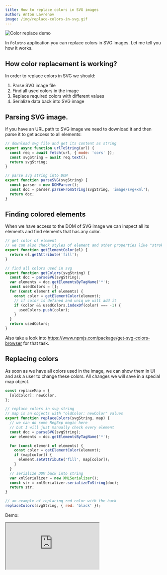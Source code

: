 ```yaml
---
title: How to replace colors in SVG images
author: Anton Lavrenov
image: /img/replace-colors-in-svg.gif
---
```


![Color replace demo](/img/replace-colors-in-svg.gif)

In `Polotno` application you can replace colors in SVG images. Let me tell you how it works.

<!--truncate-->

## How color replacement is working?

In order to replace colors in SVG we should:

1. Parse SVG image file
2. Find all used colors in the image
3. Replace required colors with different values
4. Serialize data back into SVG image

## Parsing SVG image.

If you have an URL path to SVG image we need to download it and then parse it to get access to all elements:

```js
// download svg file and get its content as string
export async function urlToString(url) {
  const req = await fetch(url, { mode: 'cors' });
  const svgString = await req.text();
  return svgString;
}

// parse svg string into DOM
export function parseSVG(svgString) {
  const parser = new DOMParser();
  const doc = parser.parseFromString(svgString, 'image/svg+xml');
  return doc;
}
```

## Finding colored elements

When we have access to the DOM of SVG image we can inspect all its elements and find elements that has any color.

```js
// get color of element
// we can also check styles of element and other properties like "stroke"
export function getElementColor(el) {
  return el.getAttribute('fill');
}

// find all colors used in svg
export function getColors(svgString) {
  const doc = parseSVG(svgString);
  var elements = doc.getElementsByTagName('*');
  const usedColors = [];
  for (const element of elements) {
    const color = getElementColor(element);
    // if color is defined and uniq we will add it
    if (color && usedColors.indexOf(color) === -1) {
      usedColors.push(color);
    }
  }
  return usedColors;
}
```

Also take a look into https://www.npmjs.com/package/get-svg-colors-browser for that task.

## Replacing colors

As soon as we have all colors used in the image, we can show them in UI and ask a user to change these colors. All changes we will save in a special map object.

```js
const replaceMap = {
  [oldColor]: newColor,
};
```

```js
// replace colors in svg string
// map is an objects with "oldColor: newColor" values
export function replaceColors(svgString, map) {
  // we can do some RegExp magic here
  // but I will just manually check every element
  const doc = parseSVG(svgString);
  var elements = doc.getElementsByTagName('*');

  for (const element of elements) {
    const color = getElementColor(element);
    if (map[color]) {
      element.setAttribute('fill', map[color]);
    }
  }
  // serialize DOM back into string
  var xmlSerializer = new XMLSerializer();
  const str = xmlSerializer.serializeToString(doc);
  return str;
}

// an example of replacing red color with the back
replaceColors(svgString, { red: 'black' });
```

Demo:

<iframe
    src="https://codesandbox.io/embed/github/polotno-project/polotno-site/tree/source/examples/blog-replace-svg-color?fontsize=11&hidenavigation=1&theme=dark&view=preview"
    style={{
      width: '100%',
      height: '700px',
      border: 0,
      overflow: 'hidden',
    }}
    title="Polotno demo"
    allow="geolocation; microphone; camera; midi; vr; accelerometer; gyroscope; payment; ambient-light-sensor; encrypted-media; usb"
    sandbox="allow-modals allow-forms allow-popups allow-scripts allow-same-origin allow-downloads"
  ></iframe>
